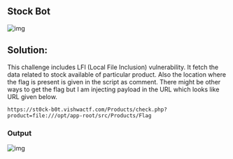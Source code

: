 ## Stock Bot

![img](https://i.ibb.co/TPcg0PG/Screenshot-from-2022-03-21-16-21-30.png)

## Solution:

This challenge includes LFI (Local File Inclusion) vulnerability. It fetch the data related to stock available of particular product. Also the location where the flag is present is given in the script as comment. There might be other ways to get the flag but I am injecting payload in the URL which looks like URL given below.

```
https://st0ck-b0t.vishwactf.com/Products/check.php?product=file:///opt/app-root/src/Products/Flag
```

### Output

![img](https://i.ibb.co/HP59t4p/image1.png)
